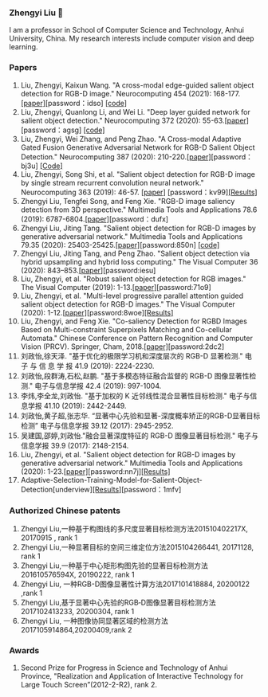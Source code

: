 ### Zhengyi Liu 👋  
I am a professor in School of Computer Science and Technology, Anhui University, China. My research interests include computer vision and deep learning.
 
### Papers  
1.	Liu, Zhengyi, Kaixun Wang. "A cross-modal edge-guided salient object detection for RGB-D image." Neurocomputing 454 (2021): 168-177.[[paper]](https://pan.baidu.com/s/1Wbt8GnBwjjcrMOeld_Xgtg)[password：idso]
[[code]](https://github.com/liuzywen/A-cross-modal-edge-guided-salient-object-detection-for-RGB-D-image)
2.	Liu, Zhengyi, Quanlong Li, and Wei Li. "Deep layer guided network for salient object detection." Neurocomputing 372 (2020): 55-63.[[paper]](https://pan.baidu.com/s/1Fmhk30C_tLUm3fJJsPJHrw)[password：agsg]
[[code]](https://github.com/liuzywen/Deep-layer-guided-network-for-salient-object-detection)
3.	Liu, Zhengyi, Wei Zhang, and Peng Zhao. "A Cross-modal Adaptive Gated Fusion Generative Adversarial Network for RGB-D Salient Object Detection." Neurocomputing 387 (2020): 210-220.[[paper]](https://pan.baidu.com/s/1jLVw9NYREmMaVQCPpFVrXg)[password：bj3u]
[[Code]](https://github.com/liuzywen/A-Cross-modal-Adaptive-Gated-Fusion-Generative-Adversarial-Network-for-RGB-D-Salient-Object-Detectio)
4.	Liu, Zhengyi, Song Shi, et al. "Salient object detection for RGB-D image by single stream recurrent convolution neural network." Neurocomputing 363 (2019): 46-57. [[paper]](https://pan.baidu.com/s/1q2ak7Jv8NNDyLZaBXr8w3w) 
[password：kv99][[Results]](https://github.com/liuzywen/Salient-object-detection-for-RGB-D-image-by-single-stream-recurrent-convolution-neural-network)
5.	Zhengyi Liu, Tengfei Song, and Feng Xie. "RGB-D image saliency detection from 3D perspective." Multimedia Tools and Applications 78.6 (2019): 6787-6804.[[paper]](https://pan.baidu.com/s/1uZQUDx46qhZwYq_1HluDqQ)[password：dufx]
6.	Zhengyi Liu, Jiting Tang. "Salient object detection for RGB-D images by generative adversarial network." Multimedia Tools and Applications 79.35 (2020): 25403-25425.[[paper]](https://pan.baidu.com/s/1Q5s-xNvBc8Q7z4RXGkl-FA)[password:850n] [[code]](https://github.com/liuzywen/Salient-object-detection-for-RGB-D-images-by-generative-adversarial-network)
8.	Zhengyi Liu, Jiting Tang, and Peng Zhao. "Salient object detection via hybrid upsampling and hybrid loss computing." The Visual Computer 36 (2020): 843–853.[[paper]](https://pan.baidu.com/s/16wZQYxTJ7-Zp5y_s3qRU8A)[password:iesu] 
9.	Liu, Zhengyi, et al. "Robust salient object detection for RGB images." The Visual Computer (2019): 1-13.[[paper]](https://pan.baidu.com/s/1QJYaLJg_9AFgUPQC_DuQEw)[password:71o9]
10.	Liu, Zhengyi, et al. "Multi-level progressive parallel attention guided salient object detection for RGB-D images." The Visual Computer (2020): 1-12.[[paper]](https://pan.baidu.com/s/1pjc3ba4wlmO_6mpp7godCQ)[password:8woe][[Results]](https://github.com/liuzywen/Multi-level-progressive-parallel-attention-guided-salient-object-detection-for-RGB-D-images)
11.	Liu, Zhengyi, and Feng Xie. "Co-saliency Detection for RGBD Images Based on Multi-constraint Superpixels Matching and Co-cellular Automata." Chinese Conference on Pattern Recognition and Computer Vision (PRCV). Springer, Cham, 2018.[[paper]](https://pan.baidu.com/s/1woBW4FtymmKk3XyxqXnurg)[password:2dc2]
12.	刘政怡,徐天泽. "基于优化的极限学习机和深度层次的 RGB-D 显著检测." 电 子 与 信 息 学 报 41.9 (2019): 2224-2230.
13.	刘政怡,段群涛,石松,赵鹏. "基于多模态特征融合监督的 RGB-D 图像显著性检测." 电子与信息学报 42.4 (2019): 997-1004.
14.	李炜,李全龙,刘政怡. "基于加权的 K 近邻线性混合显著性目标检测." 电子与信息学报 41.10 (2019): 2442-2449.
15.	刘政怡,黄子超,张志华. “显著中心先验和显著-深度概率矫正的RGB-D显著目标检测” 电子与信息学报 39.12 (2017): 2945-2952.
16.	吴建国,邵婷,刘政怡."融合显著深度特征的 RGB-D 图像显著目标检测." 电子与信息学报 39.9 (2017): 2148-2154.
17. Liu, Zhengyi, et al. "Salient object detection for RGB-D images by generative adversarial network." Multimedia Tools and Applications (2020): 1-23.[[paper]](https://pan.baidu.com/s/1Gx67VArf1U6fecixGEsi7A)[password:nn7j][[Results]](https://github.com/liuzywen/Salient-object-detection-for-RGB-D-images-by-generative-adversarial-network)
18.	Adaptive-Selection-Training-Model-for-Salient-Object-Detection[underview][[Results]](https://pan.baidu.com/s/1-FisUQOqYxaXo4xhQMDsNA)[password：1mfv]




###  Authorized Chinese patents

1.	Zhengyi Liu,一种基于构图线的多尺度显著目标检测方法201510402217X, 20170915 , rank 1
2.	Zhengyi Liu,一种显著目标的空间三维定位方法2015104266441, 20171128, rank 1
3.	Zhengyi Liu,一种基于中心矩形构图先验的显著目标检测方法201610576594X, 20190222, rank 1
4.	Zhengyi Liu, 一种RGB-D图像显著性计算方法2017101418884, 20200122 ,rank 1
5.	Zhengyi Liu,基于显著中心先验的RGB‑D图像显著目标检测方法2017102413233, 20200304, rank 1
6.	Zhengyi Liu, 一种图像协同显著区域的检测方法2017105914864,20200409,rank 2


### Awards
1.	Second Prize for Progress in Science and Technology of Anhui Province, "Realization and Application of Interactive Technology for Large Touch Screen”(2012-2-R2), rank 2.
